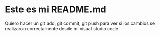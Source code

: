 # Este es mi README.md
Quiero hacer un git add, git commit, git push para ver si los cambios se realizaron correctamente desde mi visual studio code